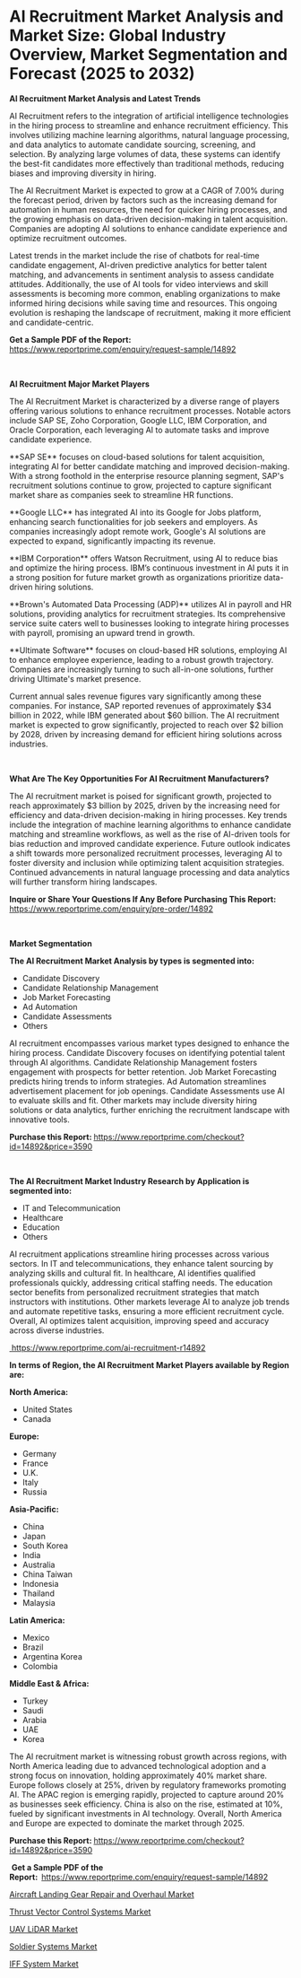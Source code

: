 <p><h1>AI Recruitment Market Analysis and Market Size: Global Industry Overview, Market Segmentation and Forecast (2025 to 2032)</h1></p><p><strong>AI Recruitment Market Analysis and Latest Trends</strong></p>
<p><p>AI Recruitment refers to the integration of artificial intelligence technologies in the hiring process to streamline and enhance recruitment efficiency. This involves utilizing machine learning algorithms, natural language processing, and data analytics to automate candidate sourcing, screening, and selection. By analyzing large volumes of data, these systems can identify the best-fit candidates more effectively than traditional methods, reducing biases and improving diversity in hiring.</p><p>The AI Recruitment Market is expected to grow at a CAGR of 7.00% during the forecast period, driven by factors such as the increasing demand for automation in human resources, the need for quicker hiring processes, and the growing emphasis on data-driven decision-making in talent acquisition. Companies are adopting AI solutions to enhance candidate experience and optimize recruitment outcomes. </p><p>Latest trends in the market include the rise of chatbots for real-time candidate engagement, AI-driven predictive analytics for better talent matching, and advancements in sentiment analysis to assess candidate attitudes. Additionally, the use of AI tools for video interviews and skill assessments is becoming more common, enabling organizations to make informed hiring decisions while saving time and resources. This ongoing evolution is reshaping the landscape of recruitment, making it more efficient and candidate-centric.</p></p>
<p><strong>Get a Sample PDF of the Report:&nbsp;</strong> <a href="https://www.reportprime.com/enquiry/request-sample/14892?utm_campaign=1901&utm_medium=2&utm_source=Github&utm_content=ia&utm_term=20032025&utm_id=ai-recruitment">https://www.reportprime.com/enquiry/request-sample/14892</a></p>
<p>&nbsp;</p>
<p><strong>AI Recruitment Major Market Players</strong></p>
<p><p>The AI Recruitment Market is characterized by a diverse range of players offering various solutions to enhance recruitment processes. Notable actors include SAP SE, Zoho Corporation, Google LLC, IBM Corporation, and Oracle Corporation, each leveraging AI to automate tasks and improve candidate experience.</p><p>**SAP SE** focuses on cloud-based solutions for talent acquisition, integrating AI for better candidate matching and improved decision-making. With a strong foothold in the enterprise resource planning segment, SAP's recruitment solutions continue to grow, projected to capture significant market share as companies seek to streamline HR functions.</p><p>**Google LLC** has integrated AI into its Google for Jobs platform, enhancing search functionalities for job seekers and employers. As companies increasingly adopt remote work, Google's AI solutions are expected to expand, significantly impacting its revenue. </p><p>**IBM Corporation** offers Watson Recruitment, using AI to reduce bias and optimize the hiring process. IBM’s continuous investment in AI puts it in a strong position for future market growth as organizations prioritize data-driven hiring solutions.</p><p>**Brown's Automated Data Processing (ADP)** utilizes AI in payroll and HR solutions, providing analytics for recruitment strategies. Its comprehensive service suite caters well to businesses looking to integrate hiring processes with payroll, promising an upward trend in growth.</p><p>**Ultimate Software** focuses on cloud-based HR solutions, employing AI to enhance employee experience, leading to a robust growth trajectory. Companies are increasingly turning to such all-in-one solutions, further driving Ultimate's market presence.</p><p>Current annual sales revenue figures vary significantly among these companies. For instance, SAP reported revenues of approximately $34 billion in 2022, while IBM generated about $60 billion. The AI recruitment market is expected to grow significantly, projected to reach over $2 billion by 2028, driven by increasing demand for efficient hiring solutions across industries.</p></p>
<p>&nbsp;</p>
<p><strong>What Are The Key Opportunities For AI Recruitment Manufacturers?</strong></p>
<p><p>The AI recruitment market is poised for significant growth, projected to reach approximately $3 billion by 2025, driven by the increasing need for efficiency and data-driven decision-making in hiring processes. Key trends include the integration of machine learning algorithms to enhance candidate matching and streamline workflows, as well as the rise of AI-driven tools for bias reduction and improved candidate experience. Future outlook indicates a shift towards more personalized recruitment processes, leveraging AI to foster diversity and inclusion while optimizing talent acquisition strategies. Continued advancements in natural language processing and data analytics will further transform hiring landscapes.</p></p>
<p><strong>Inquire or Share Your Questions If Any Before Purchasing This Report:</strong> <a href="https://www.reportprime.com/enquiry/pre-order/14892?utm_campaign=1901&utm_medium=2&utm_source=Github&utm_content=ia&utm_term=20032025&utm_id=ai-recruitment">https://www.reportprime.com/enquiry/pre-order/14892</a></p>
<p>&nbsp;</p>
<p><strong>Market Segmentation</strong></p>
<p><strong>The AI Recruitment Market Analysis by types is segmented into:</strong></p>
<p><ul><li>Candidate Discovery</li><li>Candidate Relationship Management</li><li>Job Market Forecasting</li><li>Ad Automation</li><li>Candidate Assessments</li><li>Others</li></ul></p>
<p><p>AI recruitment encompasses various market types designed to enhance the hiring process. Candidate Discovery focuses on identifying potential talent through AI algorithms. Candidate Relationship Management fosters engagement with prospects for better retention. Job Market Forecasting predicts hiring trends to inform strategies. Ad Automation streamlines advertisement placement for job openings. Candidate Assessments use AI to evaluate skills and fit. Other markets may include diversity hiring solutions or data analytics, further enriching the recruitment landscape with innovative tools.</p></p>
<p><strong>Purchase this Report:&nbsp;</strong><a href="https://www.reportprime.com/checkout?id=14892&price=3590&utm_campaign=1901&utm_medium=2&utm_source=Github&utm_content=ia&utm_term=20032025&utm_id=ai-recruitment">https://www.reportprime.com/checkout?id=14892&price=3590</a></p>
<p>&nbsp;</p>
<p><strong>The AI Recruitment Market Industry Research by Application is segmented into:</strong></p>
<p><ul><li>IT and Telecommunication</li><li>Healthcare</li><li>Education</li><li>Others</li></ul></p>
<p><p>AI recruitment applications streamline hiring processes across various sectors. In IT and telecommunications, they enhance talent sourcing by analyzing skills and cultural fit. In healthcare, AI identifies qualified professionals quickly, addressing critical staffing needs. The education sector benefits from personalized recruitment strategies that match instructors with institutions. Other markets leverage AI to analyze job trends and automate repetitive tasks, ensuring a more efficient recruitment cycle. Overall, AI optimizes talent acquisition, improving speed and accuracy across diverse industries.</p></p>
<p><a href="https://www.reportprime.com/ai-recruitment-r14892?utm_campaign=1901&utm_medium=2&utm_source=Github&utm_content=ia&utm_term=20032025&utm_id=ai-recruitment">&nbsp;https://www.reportprime.com/ai-recruitment-r14892</a></p>
<p><strong>In terms of Region, the AI Recruitment Market Players available by Region are:</strong></p>
<p>
    <p> <strong> North America: </strong>
        <ul>
            <li>United States</li>
            <li>Canada</li>
        </ul>
        </p> 
    <p> <strong> Europe: </strong>
        <ul>
            <li>Germany</li>
            <li>France</li>
            <li>U.K.</li>
            <li>Italy</li>
            <li>Russia</li>
        </ul>
        </p> 
    <p> <strong> Asia-Pacific: </strong>
        <ul>
            <li>China</li>
            <li>Japan</li>
            <li>South Korea</li>
            <li>India</li>
            <li>Australia</li>
            <li>China Taiwan</li>
            <li>Indonesia</li>
            <li>Thailand</li>
            <li>Malaysia</li>
        </ul>
        </p> 
    <p> <strong> Latin America: </strong>
        <ul>
            <li>Mexico</li>
            <li>Brazil</li>
            <li>Argentina Korea</li>
            <li>Colombia</li>
        </ul>
        </p> 
    <p> <strong> Middle East & Africa: </strong>
        <ul>
            <li>Turkey</li>
            <li>Saudi</li>
            <li>Arabia</li>
            <li>UAE</li>
            <li>Korea</li>
        </ul>
    </p>
    </p>
<p><p>The AI recruitment market is witnessing robust growth across regions, with North America leading due to advanced technological adoption and a strong focus on innovation, holding approximately 40% market share. Europe follows closely at 25%, driven by regulatory frameworks promoting AI. The APAC region is emerging rapidly, projected to capture around 20% as businesses seek efficiency. China is also on the rise, estimated at 10%, fueled by significant investments in AI technology. Overall, North America and Europe are expected to dominate the market through 2025.</p></p>
<p><strong>Purchase this Report: </strong><a href="https://www.reportprime.com/checkout?id=14892&price=3590&utm_campaign=1901&utm_medium=2&utm_source=Github&utm_content=ia&utm_term=20032025&utm_id=ai-recruitment">https://www.reportprime.com/checkout?id=14892&price=3590</a></p>
<p>&nbsp;<strong>Get a Sample PDF of the Report:&nbsp;&nbsp;</strong><a href="https://www.reportprime.com/enquiry/request-sample/14892?utm_campaign=1901&utm_medium=2&utm_source=Github&utm_content=ia&utm_term=20032025&utm_id=ai-recruitment">https://www.reportprime.com/enquiry/request-sample/14892</a></p>
<p><strong></strong></p>
<p><p><a href="https://github.com/nsmifidget3/Market-Research-Report-List-1/blob/main/aircraft-landing-gear-repair-and-overhaul-market.md?utm_campaign=1901&utm_medium=2&utm_source=Github&utm_content=ia&utm_term=20032025&utm_id=ai-recruitment">Aircraft Landing Gear Repair and Overhaul Market</a></p><p><a href="https://github.com/motosyuliq/Market-Research-Report-List-1/blob/main/thrust-vector-control-systems-market.md?utm_campaign=1901&utm_medium=2&utm_source=Github&utm_content=ia&utm_term=20032025&utm_id=ai-recruitment">Thrust Vector Control Systems Market</a></p><p><a href="https://github.com/lotoahshaiek/Market-Research-Report-List-1/blob/main/uav-lidar-market.md?utm_campaign=1901&utm_medium=2&utm_source=Github&utm_content=ia&utm_term=20032025&utm_id=ai-recruitment">UAV LiDAR Market</a></p><p><a href="https://github.com/muskoaizahfi/Market-Research-Report-List-1/blob/main/soldier-systems-market.md?utm_campaign=1901&utm_medium=2&utm_source=Github&utm_content=ia&utm_term=20032025&utm_id=ai-recruitment">Soldier Systems Market</a></p><p><a href="https://github.com/orlinvisonju/Market-Research-Report-List-1/blob/main/iff-system-market.md?utm_campaign=1901&utm_medium=2&utm_source=Github&utm_content=ia&utm_term=20032025&utm_id=ai-recruitment">IFF System Market</a></p></p>